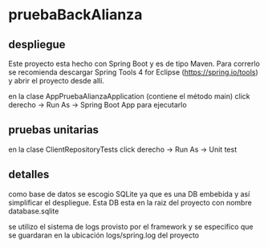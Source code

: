 # pruebaBackAlianza

## despliegue

Este proyecto esta hecho con Spring Boot y es de tipo Maven. Para correrlo se recomienda descargar Spring Tools 4 for Eclipse (https://spring.io/tools) y abrir el proyecto desde allí.

en la clase AppPruebaAlianzaApplication (contiene el método main) click derecho -> Run As -> Spring Boot App para ejecutarlo

## pruebas unitarias

en la clase ClientRepositoryTests click derecho -> Run As -> Unit test

## detalles

como base de datos se escogio SQLite ya que es una DB embebida y así simplificar el despliegue. Esta DB esta en la raiz del proyecto con nombre database.sqlite

se utilizo el sistema de logs provisto por el framework y se especifico que se guardaran en la ubicación logs/spring.log del proyecto
